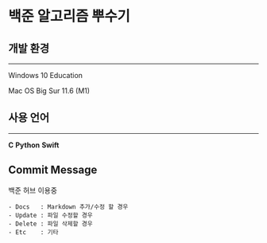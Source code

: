 # 백준 알고리즘 뿌수기

## 개발 환경
---

Windows 10 Education

Mac OS Big Sur 11.6 (M1)
&nbsp;
  
  
## 사용 언어
---
**C** 
**Python** 
**Swift** 
  
  
## Commit Message
백준 허브 이용중
  
```# Type
- Docs   : Markdown 추가/수정 할 경우
- Update : 파일 수정할 경우
- Delete : 파일 삭제할 경우
- Etc    : 기타
